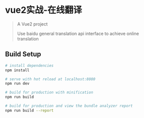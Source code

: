 # vue2实战-在线翻译

> A Vue2 project
>
> Use baidu general translation api interface to achieve online translation

## Build Setup

``` bash
# install dependencies
npm install

# serve with hot reload at localhost:8080
npm run dev

# build for production with minification
npm run build

# build for production and view the bundle analyzer report
npm run build --report
```
